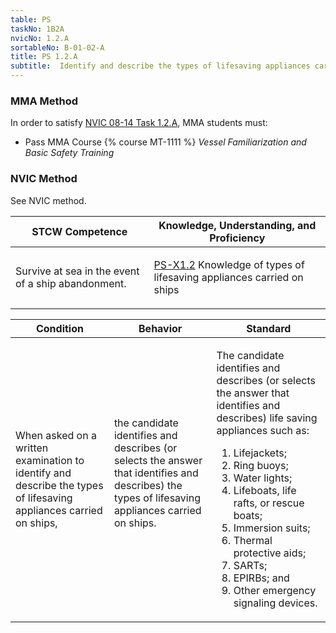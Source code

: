 ```yaml
---
table: PS
taskNo: 1B2A
nvicNo: 1.2.A 
sortableNo: B-01-02-A
title: PS 1.2.A 
subtitle:  Identify and describe the types of lifesaving appliances carried on ships
---
```



### MMA Method

In order to satisfy  [NVIC 08-14  Task  1.2.A]({{site.baseurl}}/assets/images/nvic-08-14.pdf), MMA students must:

* Pass MMA Course {% course MT-1111 %}  *Vessel Familiarization and Basic Safety Training*


### NVIC Method

<a onclick="togglevisibility('nvic_methods')" >See NVIC method.</a>

<div id='nvic_methods' class='hide'>

<table>
<thead>
<tr>
<th class='forty'> STCW Competence </th>
<th class='sixty'> Knowledge, Understanding, and Proficiency </th>
</tr>
</thead>




<tbody>
<tr><td markdown='1'>

Survive at sea in the event of a ship abandonment.

</td><td markdown='1'>

[PS-X1.2]({{site.baseurl}}/tables/611.html#PS-X1.2) Knowledge of types of lifesaving appliances carried on ships

</td></tr>


</tbody>
</table>


<table>
<thead>
<tr><th class='twenty'>  Condition </th><th class='twenty'> Behavior </th><th  class='sixty'>Standard </th></tr>
</thead>
<tbody >



<tr><td markdown='1'>

When asked on a written examination to identify and describe the types of lifesaving appliances carried on ships,

</td><td markdown='1'>

the candidate identifies and describes (or selects the answer that identifies and describes) the types of lifesaving appliances carried on ships.

<br>

<div class="tooltip">
<span class="tooltiptext">
</span>
</div>


</td><td markdown='1'>

The candidate identifies and describes (or selects the answer that identifies and describes) life saving appliances such as:

1. Lifejackets; 
2. Ring buoys; 
3. Water lights; 
4. Lifeboats, life rafts, or rescue boats; 
5. Immersion suits; 
6. Thermal protective aids; 
7. SARTs; 
8. EPIRBs; and 
9. Other emergency signaling devices.

</td></tr>
</tbody>
</table>
</div>
